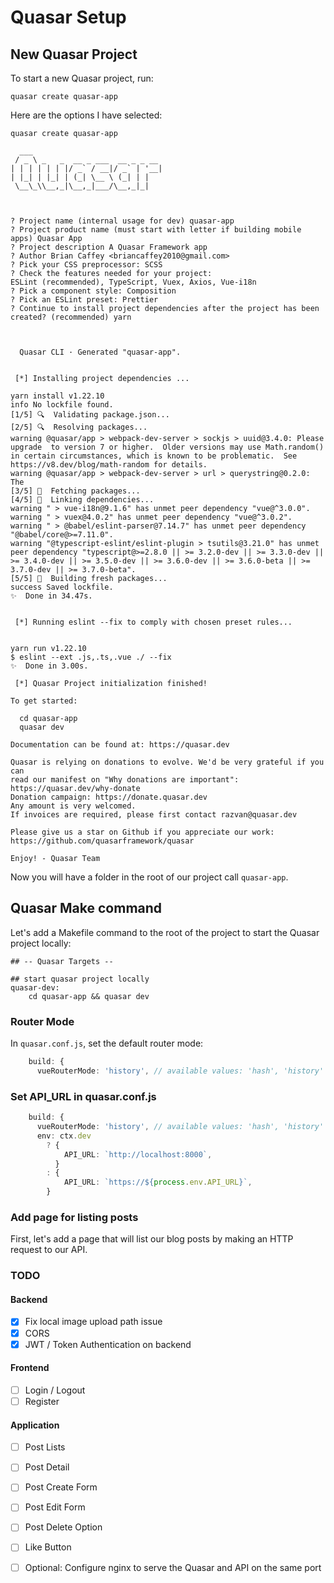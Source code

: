 # Quasar Setup

## New Quasar Project

To start a new Quasar project, run:

```
quasar create quasar-app
```

Here are the options I have selected:

```
quasar create quasar-app

  ___
 / _ \ _   _  __ _ ___  __ _ _ __
| | | | | | |/ _` / __|/ _` | '__|
| |_| | |_| | (_| \__ \ (_| | |
 \__\_\\__,_|\__,_|___/\__,_|_|



? Project name (internal usage for dev) quasar-app
? Project product name (must start with letter if building mobile apps) Quasar App
? Project description A Quasar Framework app
? Author Brian Caffey <briancaffey2010@gmail.com>
? Pick your CSS preprocessor: SCSS
? Check the features needed for your project:
ESLint (recommended), TypeScript, Vuex, Axios, Vue-i18n
? Pick a component style: Composition
? Pick an ESLint preset: Prettier
? Continue to install project dependencies after the project has been created? (recommended) yarn



  Quasar CLI · Generated "quasar-app".


 [*] Installing project dependencies ...

yarn install v1.22.10
info No lockfile found.
[1/5] 🔍  Validating package.json...
[2/5] 🔍  Resolving packages...
warning @quasar/app > webpack-dev-server > sockjs > uuid@3.4.0: Please upgrade  to version 7 or higher.  Older versions may use Math.random() in certain circumstances, which is known to be problematic.  See https://v8.dev/blog/math-random for details.
warning @quasar/app > webpack-dev-server > url > querystring@0.2.0: The
[3/5] 🚚  Fetching packages...
[4/5] 🔗  Linking dependencies...
warning " > vue-i18n@9.1.6" has unmet peer dependency "vue@^3.0.0".
warning " > vuex@4.0.2" has unmet peer dependency "vue@^3.0.2".
warning " > @babel/eslint-parser@7.14.7" has unmet peer dependency "@babel/core@>=7.11.0".
warning "@typescript-eslint/eslint-plugin > tsutils@3.21.0" has unmet peer dependency "typescript@>=2.8.0 || >= 3.2.0-dev || >= 3.3.0-dev || >= 3.4.0-dev || >= 3.5.0-dev || >= 3.6.0-dev || >= 3.6.0-beta || >= 3.7.0-dev || >= 3.7.0-beta".
[5/5] 🔨  Building fresh packages...
success Saved lockfile.
✨  Done in 34.47s.


 [*] Running eslint --fix to comply with chosen preset rules...


yarn run v1.22.10
$ eslint --ext .js,.ts,.vue ./ --fix
✨  Done in 3.00s.

 [*] Quasar Project initialization finished!

To get started:

  cd quasar-app
  quasar dev

Documentation can be found at: https://quasar.dev

Quasar is relying on donations to evolve. We'd be very grateful if you can
read our manifest on "Why donations are important": https://quasar.dev/why-donate
Donation campaign: https://donate.quasar.dev
Any amount is very welcomed.
If invoices are required, please first contact razvan@quasar.dev

Please give us a star on Github if you appreciate our work:
https://github.com/quasarframework/quasar

Enjoy! - Quasar Team
```

Now you will have a folder in the root of our project call `quasar-app`.

## Quasar Make command

Let's add a Makefile command to the root of the project to start the Quasar project locally:

```
## -- Quasar Targets --

## start quasar project locally
quasar-dev:
    cd quasar-app && quasar dev
```

### Router Mode

In `quasar.conf.js`, set the default router mode:

```ts
    build: {
      vueRouterMode: 'history', // available values: 'hash', 'history'
```

### Set API_URL in quasar.conf.js

```ts
    build: {
      vueRouterMode: 'history', // available values: 'hash', 'history'
      env: ctx.dev
        ? {
            API_URL: `http://localhost:8000`,
          }
        : {
            API_URL: `https://${process.env.API_URL}`,
        }
```

### Add page for listing posts

First, let's add a page that will list our blog posts by making an HTTP request to our API.

### TODO

#### Backend

- [x] Fix local image upload path issue
- [x] CORS
- [x] JWT / Token Authentication on backend

#### Frontend

- [ ] Login / Logout
- [ ] Register

#### Application

- [ ] Post Lists
- [ ] Post Detail
- [ ] Post Create Form
- [ ] Post Edit Form
- [ ] Post Delete Option

- [ ] Like Button

- [ ] Optional: Configure nginx to serve the Quasar and API on the same port
